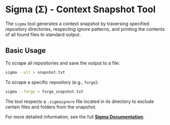 # Sigma (Σ) - Context Snapshot Tool

The `sigma` tool generates a context snapshot by traversing specified repository directories, respecting ignore patterns, and printing the contents of all found files to standard output.

## Basic Usage

To scrape all repositories and save the output to a file:
```bash
sigma --all > snapshot.txt
```
To scrape a specific repository (e.g., `forge`):
```bash
sigma --forge > forge_snapshot.txt
```
The tool respects a `.sigmaignore` file located in its directory to exclude certain files and folders from the snapshot.

For more detailed information, see the full **[Sigma Documentation](../../../docs/Sigma.md)**.
